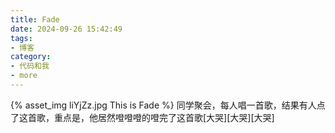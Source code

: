 ```yaml
---
title: Fade
date: 2024-09-26 15:42:49
tags:
- 博客
category:
- 代码和我
- more
---
```

{% asset_img liYjZz.jpg This is Fade %}
同学聚会，每人唱一首歌，结果有人点了这首歌，重点是，他居然噔噔噔的噔完了这首歌[大哭][大哭][大哭]